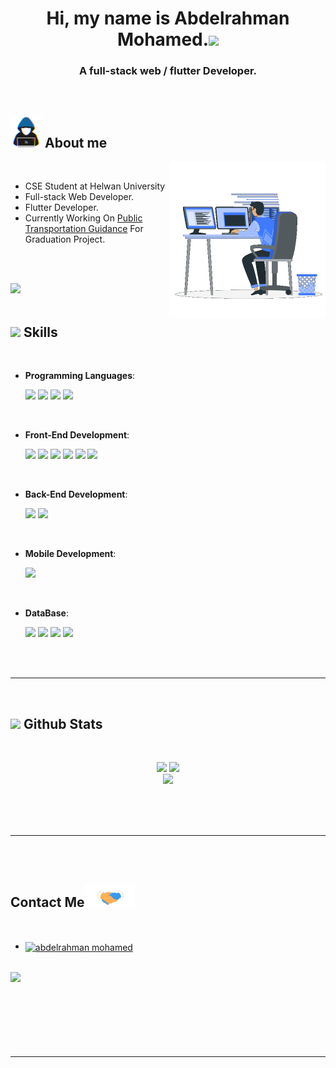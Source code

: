 <h1 align="center"><b>Hi, my name is Abdelrahman Mohamed.</b><img src="https://media.giphy.com/media/hvRJCLFzcasrR4ia7z/giphy.gif" width="35"></h1>
<h3 align="center">A full-stack web / flutter Developer.</h3>
<br>
	
## <picture><img src = "https://github.com/0xAbdulKhalid/0xAbdulKhalid/raw/main/assets/mdImages/about_me.gif" width = 50px></picture> **About me**

<picture> <img align="right" src="https://github.com/0xAbdulKhalid/0xAbdulKhalid/raw/main/assets/mdImages/Right_Side.gif" width = 250px></picture>

<br>

- CSE Student at Helwan University
- Full-stack Web Developer.
- Flutter Developer.
- Currently Working On [Public Transportation Guidance](https://github.com/HaidyGamal/GP-WebApp) For Graduation Project.

<br><br>

<img src="https://user-images.githubusercontent.com/73097560/115834477-dbab4500-a447-11eb-908a-139a6edaec5c.gif"><br><br>

## <img src="https://media2.giphy.com/media/QssGEmpkyEOhBCb7e1/giphy.gif?cid=ecf05e47a0n3gi1bfqntqmob8g9aid1oyj2wr3ds3mg700bl&rid=giphy.gif" width ="25"><b> Skills</b>
<br>


<div align="left" style="display:inline">

- **Programming Languages**:
    
    <img src="https://cdn.jsdelivr.net/gh/devicons/devicon/icons/cplusplus/cplusplus-original.svg" width="40">
    <img src="https://cdn.jsdelivr.net/gh/devicons/devicon/icons/dart/dart-plain-wordmark.svg" width="65">
    <img src="https://cdn.jsdelivr.net/gh/devicons/devicon/icons/java/java-plain-wordmark.svg" width="50">
    <img src="https://cdn.jsdelivr.net/gh/devicons/devicon/icons/python/python-original.svg" width="50">

<br>   
</div>
    
- **Front-End Development**:

   <img src="https://cdn.jsdelivr.net/gh/devicons/devicon/icons/html5/html5-original.svg" width="40">
   <img src="https://cdn.jsdelivr.net/gh/devicons/devicon/icons/css3/css3-original.svg" width="40">
   <img src="https://cdn.jsdelivr.net/gh/devicons/devicon/icons/javascript/javascript-original.svg" width="40">
   <img src="https://cdn.jsdelivr.net/gh/devicons/devicon/icons/bootstrap/bootstrap-original-wordmark.svg" width="40">
   <img src="https://cdn.jsdelivr.net/gh/devicons/devicon/icons/bulma/bulma-plain.svg" width="40">
   <img src="https://cdn.jsdelivr.net/gh/devicons/devicon/icons/react/react-original-wordmark.svg" width="40">

<br>

- **Back-End Development**:

   <img src="https://cdn.jsdelivr.net/gh/devicons/devicon/icons/nodejs/nodejs-plain.svg" width="50">
   <img src="https://encrypted-tbn0.gstatic.com/images?q=tbn:ANd9GcQ18v7qjb95jfqfBueH0PMFkla_3cPQQORDPL_pkACa7Z1IpqKY-8fkvEv75YiV5cwwRXE&usqp=CAU" width="50">

<br>


- **Mobile Development**:

    <img src="https://cdn.jsdelivr.net/gh/devicons/devicon/icons/flutter/flutter-original.svg" width="40">


<br>

- **DataBase**:

   <img src="https://cdn.jsdelivr.net/gh/devicons/devicon/icons/mysql/mysql-original-wordmark.svg" width="70">
   <img src="https://cdn.jsdelivr.net/gh/devicons/devicon/icons/mongodb/mongodb-original-wordmark.svg" width="70">
   <img src="https://cdn.jsdelivr.net/gh/devicons/devicon/icons/sqlite/sqlite-original-wordmark.svg" width="70">
   <img src="https://cdn.jsdelivr.net/gh/devicons/devicon/icons/neo4j/neo4j-original-wordmark.svg" width="70">



<br>
<br>

-----

<br>


## <img src="https://media.giphy.com/media/iY8CRBdQXODJSCERIr/giphy.gif" width="35"><b> Github Stats </b>
<br>

<div align="center">

![](https://github-readme-stats-sigma-five.vercel.app/api?username=abdelrahman-mohamd&show_icons=true&theme=gruvbox)
![](https://github-readme-streak-stats.herokuapp.com/?user=abdelrahman-mohamd&theme=gruvbox&hide_border=false)<br/>
![](https://github-readme-stats-sigma-five.vercel.app/api/top-langs/?username=abdelrahman-mohamd&theme=gruvbox&hide_border=false&include_all_commits=true&count_private=false&layout=compact)
</div>

<br>
<br>
<br>

-----

<br>
<br>

## <b>Contact Me</b><img src="https://github.com/0xAbdulKhalid/0xAbdulKhalid/raw/main/assets/mdImages/handshake.gif" width ="80">
<br>
<div align='left'>

<ul>

<li>
<a href="https://www.linkedin.com/in/abdelrahman-mohamed-49808b246/" target="blank"><img align="center" src="https://cdn.jsdelivr.net/gh/devicons/devicon/icons/linkedin/linkedin-original.svg" alt="abdelrahman mohamed" height="30" width="40" /></a>

<br>
	
</ul>
</div>

<br>
<img src="https://user-images.githubusercontent.com/73097560/115834477-dbab4500-a447-11eb-908a-139a6edaec5c.gif">
<br>
<br>
<br>

<br>
<br>
<br>
<br>

---

<br>
